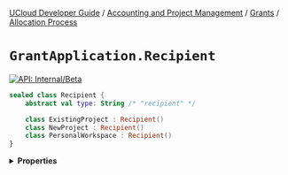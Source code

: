 [UCloud Developer Guide](/docs/developer-guide/README.md) / [Accounting and Project Management](/docs/developer-guide/accounting-and-projects/README.md) / [Grants](/docs/developer-guide/accounting-and-projects/grants/README.md) / [Allocation Process](/docs/developer-guide/accounting-and-projects/grants/grants.md)

# `GrantApplication.Recipient`


[![API: Internal/Beta](https://img.shields.io/static/v1?label=API&message=Internal/Beta&color=red&style=flat-square)](/docs/developer-guide/core/api-conventions.md)



```kotlin
sealed class Recipient {
    abstract val type: String /* "recipient" */

    class ExistingProject : Recipient()
    class NewProject : Recipient()
    class PersonalWorkspace : Recipient()
}
```

<details>
<summary>
<b>Properties</b>
</summary>

<details>
<summary>
<code>type</code>: <code><code>String /* "recipient" */</code></code> The type discriminator
</summary>

[![API: Stable](https://img.shields.io/static/v1?label=API&message=Stable&color=green&style=flat-square)](/docs/developer-guide/core/api-conventions.md)




</details>



</details>


